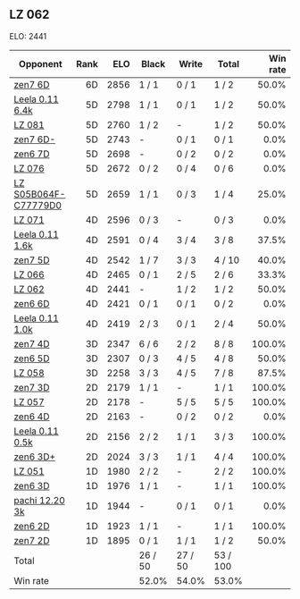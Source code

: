 ## LZ 062 ##

ELO: 2441

Opponent | Rank | ELO | Black | Write | Total | Win rate
---------|-----:|----:|-------|-------|-------|-------:
[zen7 6D](zen7%206D.md) | 6D | 2856 | 1 / 1 | 0 / 1 | 1 / 2 | 50.0%
[Leela 0.11 6.4k](Leela%200.11%206.4k.md) | 5D | 2798 | 1 / 1 | 0 / 1 | 1 / 2 | 50.0%
[LZ 081](LZ%20081.md) | 5D | 2760 | 1 / 2 | - | 1 / 2 | 50.0%
[zen7 6D-](zen7%206D-.md) | 5D | 2743 | - | 0 / 1 | 0 / 1 | 0.0%
[zen6 7D](zen6%207D.md) | 5D | 2698 | - | 0 / 2 | 0 / 2 | 0.0%
[LZ 076](LZ%20076.md) | 5D | 2672 | 0 / 2 | 0 / 4 | 0 / 6 | 0.0%
[LZ S05B064F-C77779D0](LZ%20S05B064F-C77779D0.md) | 5D | 2659 | 1 / 1 | 0 / 3 | 1 / 4 | 25.0%
[LZ 071](LZ%20071.md) | 4D | 2596 | 0 / 3 | - | 0 / 3 | 0.0%
[Leela 0.11 1.6k](Leela%200.11%201.6k.md) | 4D | 2591 | 0 / 4 | 3 / 4 | 3 / 8 | 37.5%
[zen7 5D](zen7%205D.md) | 4D | 2542 | 1 / 7 | 3 / 3 | 4 / 10 | 40.0%
[LZ 066](LZ%20066.md) | 4D | 2465 | 0 / 1 | 2 / 5 | 2 / 6 | 33.3%
[LZ 062](LZ%20062.md) | 4D | 2441 | - | 1 / 2 | 1 / 2 | 50.0%
[zen6 6D](zen6%206D.md) | 4D | 2421 | 0 / 1 | 0 / 1 | 0 / 2 | 0.0%
[Leela 0.11 1.0k](Leela%200.11%201.0k.md) | 4D | 2419 | 2 / 3 | 0 / 1 | 2 / 4 | 50.0%
[zen7 4D](zen7%204D.md) | 3D | 2347 | 6 / 6 | 2 / 2 | 8 / 8 | 100.0%
[zen6 5D](zen6%205D.md) | 3D | 2307 | 0 / 3 | 4 / 5 | 4 / 8 | 50.0%
[LZ 058](LZ%20058.md) | 3D | 2258 | 3 / 3 | 4 / 5 | 7 / 8 | 87.5%
[zen7 3D](zen7%203D.md) | 2D | 2179 | 1 / 1 | - | 1 / 1 | 100.0%
[LZ 057](LZ%20057.md) | 2D | 2178 | - | 5 / 5 | 5 / 5 | 100.0%
[zen6 4D](zen6%204D.md) | 2D | 2163 | - | 0 / 2 | 0 / 2 | 0.0%
[Leela 0.11 0.5k](Leela%200.11%200.5k.md) | 2D | 2156 | 2 / 2 | 1 / 1 | 3 / 3 | 100.0%
[zen6 3D+](zen6%203D+.md) | 2D | 2024 | 3 / 3 | 1 / 1 | 4 / 4 | 100.0%
[LZ 051](LZ%20051.md) | 1D | 1980 | 2 / 2 | - | 2 / 2 | 100.0%
[zen6 3D](zen6%203D.md) | 1D | 1976 | 1 / 1 | - | 1 / 1 | 100.0%
[pachi 12.20 3k](pachi%2012.20%203k.md) | 1D | 1944 | - | 0 / 1 | 0 / 1 | 0.0%
[zen6 2D](zen6%202D.md) | 1D | 1923 | 1 / 1 | - | 1 / 1 | 100.0%
[zen7 2D](zen7%202D.md) | 1D | 1895 | 0 / 1 | 1 / 1 | 1 / 2 | 50.0%
Total | | | 26 / 50 | 27 / 50 | 53 / 100 | 
Win rate| | | 52.0% | 54.0% | 53.0% | 
